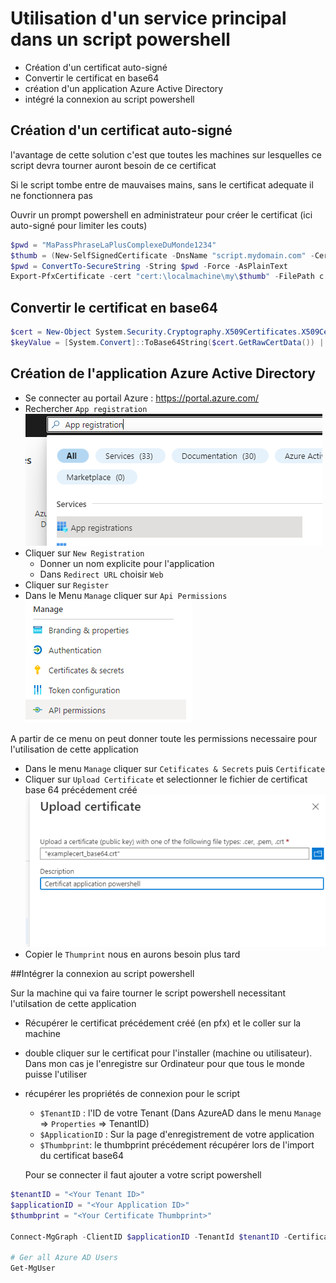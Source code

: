 # Utilisation d'un service principal dans un script powershell

* Création d'un certificat auto-signé
* Convertir le certificat en base64
* création d'un application Azure Active Directory
* intégré la connexion au script powershell

## Création d'un certificat auto-signé

l'avantage de cette solution c'est que toutes les machines sur lesquelles ce script devra tourner auront besoin de ce certificat

Si le script tombe entre de mauvaises mains, sans le certificat adequate il ne fonctionnera pas

Ouvrir un prompt powershell en administrateur pour créer le certificat (ici auto-signé pour limiter les couts)

```powershell
$pwd = "MaPassPhraseLaPlusComplexeDuMonde1234"
$thumb = (New-SelfSignedCertificate -DnsName "script.mydomain.com" -CertStoreLocation "cert:\LocalMachine\My"  -KeyExportPolicy Exportable -Provider "Microsoft Enhanced RSA and AES Cryptographic Provider" -NotAfter (Get-Date).AddMonths(24)).Thumbprint
$pwd = ConvertTo-SecureString -String $pwd -Force -AsPlainText
Export-PfxCertificate -cert "cert:\localmachine\my\$thumb" -FilePath c:\temp\MonCertificat.pfx -Password $pwd
```

## Convertir le certificat en base64

```powershell
$cert = New-Object System.Security.Cryptography.X509Certificates.X509Certificate("C:\temp\MonCertificat.pfx", "MaPassPhraseLaPlusComplexeDuMonde1234")
$keyValue = [System.Convert]::ToBase64String($cert.GetRawCertData()) | Out-File c:\temp\examplecert_base64.crt
```
## Création de l'application Azure Active Directory

* Se connecter au portail Azure : https://portal.azure.com/
* Rechercher ```App registration```
![App Registration](../Images/20221207%20-%20Utiliser%20Authentification%20moderne%20pour%20les%20scripts%20PS/App%20registration.png)
* Cliquer sur ```New Registration```
    * Donner un nom explicite pour l'application
    * Dans ```Redirect URL``` choisir ```Web```
* Cliquer sur ```Register```
* Dans le Menu ```Manage``` cliquer sur ```Api Permissions```
![API Permissions](../Images/20221207%20-%20Utiliser%20Authentification%20moderne%20pour%20les%20scripts%20PS/API%20permissions.png)

A partir de ce menu on peut donner toute les permissions necessaire pour l'utilisation de cette application

* Dans le menu ```Manage``` cliquer sur ```Cetificates & Secrets``` puis ```Certificate```
* Cliquer sur ```Upload Certificate``` et selectionner le fichier de certificat base 64 précédement créé
![Upload Certificate](../Images/20221207%20-%20Utiliser%20Authentification%20moderne%20pour%20les%20scripts%20PS/Upload%20Certificate.png)
* Copier le ```Thumprint``` nous en aurons besoin plus tard


##Intégrer la connexion au script powershell

Sur la machine qui va faire tourner le script powershell necessitant l'utilsation de cette application

* Récupérer le certificat précédement créé (en pfx) et le coller sur la machine
* double cliquer sur le certificat pour l'installer (machine ou utilisateur). Dans mon cas je l'enregistre sur Ordinateur pour que tous le monde puisse l'utiliser
* récupérer les propriétés de connexion pour le script 
    * ```$TenantID``` : l'ID de votre Tenant (Dans AzureAD dans le menu ```Manage``` => ```Properties``` => TenantID)
    * ```$ApplicationID``` : Sur la page d'enregistrement de votre application
    * ```$Thumbprint```:  le thumbprint précédement récupérer lors de l'import du certificat base64

    Pour se connecter il faut ajouter a votre script powershell 

```Powershell
$tenantID = "<Your Tenant ID>"
$applicationID = "<Your Application ID>"
$thumbprint = "<Your Certificate Thumbprint>"
 
Connect-MgGraph -ClientID $applicationID -TenantId $tenantID -CertificateThumbprint $thumbprint
 
# Ger all Azure AD Users
Get-MgUser
```